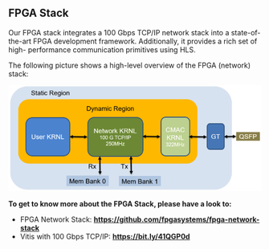 ## FPGA Stack

Our FPGA stack integrates a 100 Gbps TCP/IP network stack into a state-of-the-art FPGA development framework. Additionally, it provides a rich set of high- performance communication primitives using HLS.

The following picture shows a high-level overview of the FPGA (network) stack:

![Architecture overview.](./fpga-stack.png "Architecture overview.")

**To get to know more about the FPGA Stack, please have a look to:**

* FPGA Network Stack: **https://github.com/fpgasystems/fpga-network-stack**
* Vitis with 100 Gbps TCP/IP: **https://bit.ly/41QGP0d**
